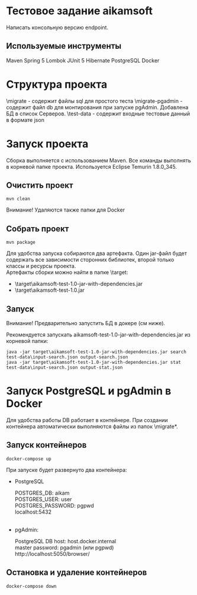 Тестовое задание aikamsoft
======================

Написать консольную версию endpoint.

Используемые инструменты
------
Maven
Spring 5
Lombok
JUnit 5
Hibernate
PostgreSQL
Docker

Структура проекта
======================

\migrate - содержит файлы sql для простого теста
\migrate-pgadmin - содержит файл db для монтирования при запуске pgAdmin. Добавлена БД в список Серверов.
\test-data - содержит входные тестовые данный в формате json

Запуск проекта
======================
Сборка выполняется с использованием Maven. Все команды выполнять в корневой папке проекта. Используется Eclipse Temurin
1.8.0_345.

Очистить проект
---------------
`mvn clean`

Внимание! Удаляются также папки для Docker

Собрать проект
--------------
`mvn package`

Для удобства запуска собираются два артефакта. Один jar-файл будет содержать все зависимости сторонних библиотек, второй
только классы и ресурсы проекта.   
Артефакты сборки можно найти в папке \target:

* \target\aikamsoft-test-1.0-jar-with-dependencies.jar
* \target\aikamsoft-test-1.0.jar

## Запуск

Внимание! Предварительно запустить БД в докере (см ниже).

Рекомендуется запускать aikamsoft-test-1.0-jar-with-dependencies.jar из корневой папки:

`java -jar target\aikamsoft-test-1.0-jar-with-dependencies.jar search test-data\input-search.json output-search.json`<br/>
`java -jar target\aikamsoft-test-1.0-jar-with-dependencies.jar stat test-data\input-search.json output-stat.json`<br/>

Запуск PostgreSQL и pgAdmin в Docker
======================
Для удобства работы DB работает в контейнере. При создании контейнера автоматически выполняются файлы из папок \migrate*.  

Запуск контейнеров
--------------------

`docker-compose up`

При запуске будет развернуто два контейнера:

* PostgreSQL<br/>

  POSTGRES_DB: aikam<br/>
  POSTGRES_USER: user<br/>
  POSTGRES_PASSWORD: pgpwd<br/>
  localhost:5432<br/>
  <br/>
* pgAdmin:<br/>

  PostgreSQL DB host: host.docker.internal<br/>
  master password: pgadmin (или pgpwd)<br/>
  http://localhost:5050/browser/  <br/>

Остановка и удаление контейнеров
-------------------------------
`docker-compose down`


